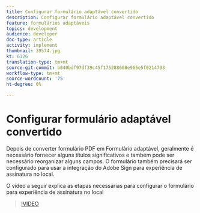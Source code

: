 ```yaml
---
title: Configurar formulário adaptável convertido
description: Configurar formulário adaptável convertido
feature: formulários adaptáveis
topics: development
audience: developer
doc-type: article
activity: implement
thumbnail: 39574.jpg
kt: 6126
translation-type: tm+mt
source-git-commit: b040bdf97df39c45f175288608e965e5f0214703
workflow-type: tm+mt
source-wordcount: '75'
ht-degree: 0%

---
```


# Configurar formulário adaptável convertido

Depois de converter formulário PDF em Formulário adaptável, geralmente é necessário fornecer alguns títulos significativos e também pode ser necessário reorganizar alguns campos. O formulário também precisará ser configurado para usar a integração do Adobe Sign para experiência de assinatura no local.

O vídeo a seguir explica as etapas necessárias para configurar o formulário para experiência de assinatura no local

>[!VIDEO](https://video.tv.adobe.com/v/39574/?quality=9&learn=on)

